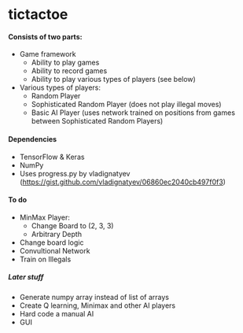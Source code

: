 # tictactoe

#### Consists of two parts:

 * Game framework
     * Ability to play games
     * Ability to record games
     * Ability to play various types of players (see below)
 * Various types of players:
     * Random Player
     * Sophisticated Random Player (does not play illegal moves)
     * Basic AI Player (uses network trained on positions from games between Sophisticated Random Players)


#### Dependencies
 * TensorFlow & Keras
 * NumPy
 * Uses progress.py by vladignatyev (https://gist.github.com/vladignatyev/06860ec2040cb497f0f3)

#### To do
 * MinMax Player:
    * Change Board to (2, 3, 3)
    * Arbitrary Depth
 * Change board logic
 * Convultional Network
 * Train on Illegals
##### Later stuff
 * Generate numpy array instead of list of arrays
 * Create Q learning, Minimax and other AI players
 * Hard code a manual AI
 * GUI
